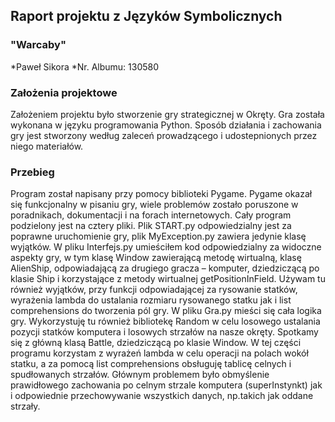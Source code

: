 ## Raport projektu z Języków Symbolicznych

 
### "Warcaby"

*Paweł Sikora
*Nr. Albumu: 130580

### Założenia projektowe

Założeniem projektu było stworzenie gry strategicznej w Okręty.
Gra została wykonana w języku programowania Python.
Sposób działania i zachowania gry jest stworzony według zaleceń prowadzącego 
i udostepnionych przez niego materiałów.

### Przebieg

Program został napisany przy pomocy biblioteki Pygame. Pygame okazał się 
funkcjonalny w pisaniu gry, wiele problemów zostało poruszone w poradnikach,
dokumentacji i na forach internetowych.
Cały program podzielony jest na cztery pliki. Plik START.py
odpowiedzialny jest za poprawne uruchomienie gry, plik MyException.py zawiera jedynie klasę wyjątków. 
W pliku Interfejs.py umieściłem kod odpowiedzialny za widoczne aspekty gry,
w tym klasę Window zawierającą metodę wirtualną, klasę AlienShip, odpowiadającą za drugiego gracza – komputer,
dziedziczącą po klasie Ship i korzystające z metody wirtualnej getPositionInField.
Używam tu również wyjątków, przy funkcji odpowiadającej za rysowanie statków,
wyrażenia lambda do ustalania rozmiaru rysowanego statku jak i list comprehensions do tworzenia pól gry. 
W pliku Gra.py mieści się cała logika gry.
Wykorzystuję tu również bibliotekę Random w celu losowego ustalania pozycji statków komputera
i losowych strzałów na nasze okręty.
Spotkamy się z główną klasą Battle, dziedziczącą po klasie Window.
W tej części programu korzystam z wyrażeń lambda w celu operacji na polach wokół statku,
a za pomocą list comprehensions obsługuję tablicę celnych i spudłowanych strzałów.
Głównym problemem było obmyślenie prawidłowego zachowania po celnym strzale komputera (superInstynkt)
jak i odpowiednie przechowywanie wszystkich danych, np.takich jak oddane strzały.
